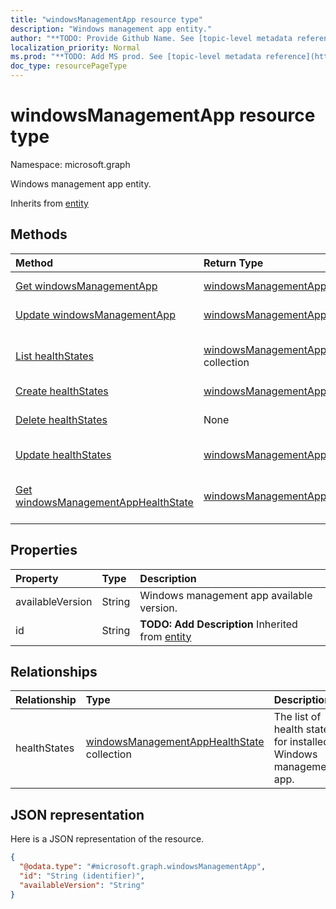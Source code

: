 ```yaml
---
title: "windowsManagementApp resource type"
description: "Windows management app entity."
author: "**TODO: Provide Github Name. See [topic-level metadata reference](https://msgo.azurewebsites.net/add/document/guidelines/metadata.html#topic-level-metadata)**"
localization_priority: Normal
ms.prod: "**TODO: Add MS prod. See [topic-level metadata reference](https://msgo.azurewebsites.net/add/document/guidelines/metadata.html#topic-level-metadata)**"
doc_type: resourcePageType
---
```


# windowsManagementApp resource type


Namespace: microsoft.graph

Windows management app entity.


Inherits from [entity](../resources/entity.md)

## Methods
|Method|Return Type|Description|
|:---|:---|:---|
|[Get windowsManagementApp](../api/windowsmanagementapp-get.md)|[windowsManagementApp](../resources/windowsmanagementapp.md)|Read the properties and relationships of a [windowsManagementApp](../resources/windowsmanagementapp.md) object.|
|[Update windowsManagementApp](../api/windowsmanagementapp-update.md)|[windowsManagementApp](../resources/windowsmanagementapp.md)|Update the properties of a [windowsManagementApp](../resources/windowsmanagementapp.md) object.|
|[List healthStates](../api/windowsmanagementapp-list-healthstates.md)|[windowsManagementAppHealthState](../resources/windowsmanagementapphealthstate.md) collection|Get the windowsManagementAppHealthStates from the healthStates navigation property.|
|[Create healthStates](../api/windowsmanagementapp-post-healthstates.md)|[windowsManagementAppHealthState](../resources/windowsmanagementapphealthstate.md)|Create a new healthStates object.|
|[Delete healthStates](../api/windowsmanagementapp-delete-healthstates.md)|None|Delete a [windowsManagementAppHealthState](../resources/windowsmanagementapphealthstate.md) object.|
|[Update healthStates](../api/windowsmanagementapp-update-healthstates.md)|[windowsManagementAppHealthState](../resources/windowsmanagementapphealthstate.md)|Update the properties of a healthStates object.|
|[Get windowsManagementAppHealthState](../api/windowsmanagementapphealthstate-get.md)|[windowsManagementAppHealthState](../resources/windowsmanagementapphealthstate.md)|Read the properties and relationships of a [windowsManagementAppHealthState](../resources/windowsmanagementapphealthstate.md) object.|

## Properties
|Property|Type|Description|
|:---|:---|:---|
|availableVersion|String|Windows management app available version.|
|id|String|**TODO: Add Description** Inherited from [entity](../resources/entity.md)|

## Relationships
|Relationship|Type|Description|
|:---|:---|:---|
|healthStates|[windowsManagementAppHealthState](../resources/windowsmanagementapphealthstate.md) collection|The list of health states for installed Windows management app.|

## JSON representation
Here is a JSON representation of the resource.
<!-- {
  "blockType": "resource",
  "keyProperty": "id",
  "@odata.type": "microsoft.graph.windowsManagementApp",
  "baseType": "microsoft.graph.entity",
  "openType": false
}
-->
``` json
{
  "@odata.type": "#microsoft.graph.windowsManagementApp",
  "id": "String (identifier)",
  "availableVersion": "String"
}
```

